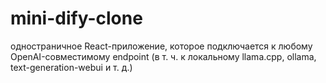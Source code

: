 # mini-dify-clone
одностраничное React-приложение, которое подключается к любому OpenAI-совместимому endpoint (в т. ч. к локальному llama.cpp, ollama, text-generation-webui и т. д.)
